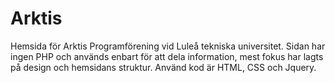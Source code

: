 # Arktis
Hemsida för Arktis Programförening vid Luleå tekniska universitet.
Sidan har ingen PHP och används enbart för att dela information, mest fokus har lagts på design och hemsidans struktur.
Använd kod är HTML, CSS och Jquery.
